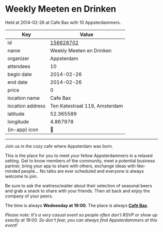 # Weekly Meeten en Drinken
Held at 2014-02-26 at Cafe Bax with 10 Appsterdammers.
        
|Key|Value
|---|---|
|id|[156628702](https://www.meetup.com/appsterdam/events/156628702/)|
|name|Weekly Meeten en Drinken|
|organizer|Appsterdam|
|attendees|10|
|begin date|2014-02-26|
|end date|2014-02-26|
|price|0|
|location name|Cafe Bax|
|location address|Ten Katestraat 119, Amsterdam|
|latitude|52.365589|
|longitude|4.867978|
|(in-app) icon|🍺|

---

Join us in the cozy cafe where Appsterdam was born.

This is the place for you to meet your fellow Appsterdammers in a relaxed setting. Get to know members of the community, meet a potential business partner, bring your app to share with others, exchange ideas with like-minded people... No talks are ever scheduled and everyone is always welcome to join.

Be sure to ask the waitress/waiter about their selection of seasonal beers and grab a snack to share with your friends. Then sit back and enjoy the company of your peers.

The time is always **Wednesday at 19:00**. The place is always **[Café Bax](http://www.cafebax.nl/)**.

*Please note: It's a very casual event so people often don't RSVP or show up exactly at 19:00. So don't fear, you can *always* find Appsterdammers at this event!*


